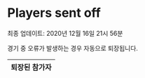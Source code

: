 # Players sent off
최종 업데이트: 2020년 12월 16일 21시 56분


경기 중 오류가 발생하는 경우 자동으로 퇴장됩니다.


| 퇴장된 참가자 |
|:---:|